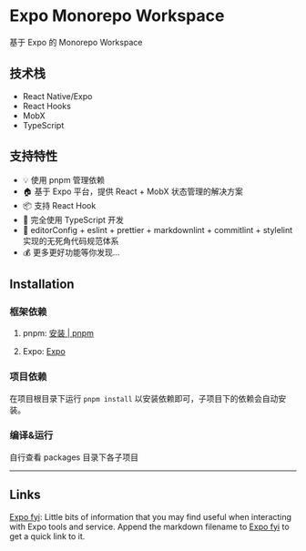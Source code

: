 # Expo Monorepo Workspace

基于 Expo 的 Monorepo Workspace

## 技术栈

- React Native/Expo
- React Hooks
- MobX
- TypeScript

## 支持特性

- 💡 使用 pnpm 管理依赖
- 🏠 基于 Expo 平台，提供 React + MobX 状态管理的解决方案
- 📦 支持 React Hook
- 🥣 完全使用 TypeScript 开发
- 👮 editorConfig + eslint + prettier + markdownlint + commitlint + stylelint 实现的无死角代码规范体系
- 💰 更多更好功能等你发现...

## Installation

### 框架依赖

1. pnpm: [安装 | pnpm](https://pnpm.io/zh/installation)

2. Expo: [Expo](https://expo.dev)

### 项目依赖

在项目根目录下运行 `pnpm install` 以安装依赖即可，子项目下的依赖会自动安装。

### 编译&运行

自行查看 packages 目录下各子项目

---

## Links

[Expo fyi](https://github.com/expo/fyi): Little bits of information that you may
find useful when interacting with Expo tools and service. Append the markdown
filename to [Expo fyi](https://github.com/expo/fyi) to get a quick link to it.
